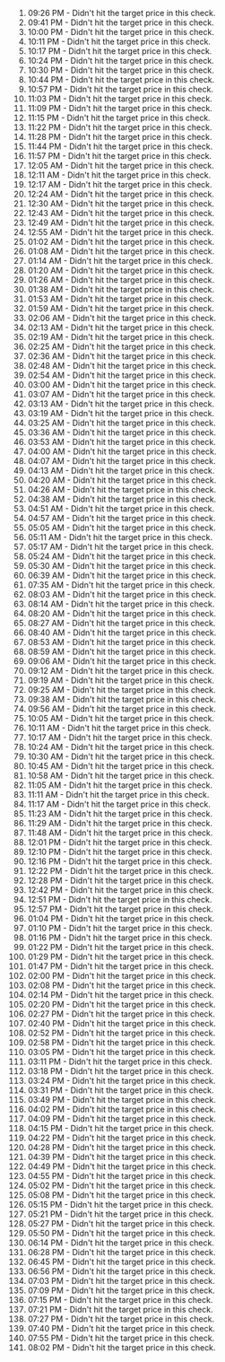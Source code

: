 1. 09:26 PM - Didn't hit the target price in this check.
1. 09:41 PM - Didn't hit the target price in this check.
1. 10:00 PM - Didn't hit the target price in this check.
1. 10:11 PM - Didn't hit the target price in this check.
1. 10:17 PM - Didn't hit the target price in this check.
1. 10:24 PM - Didn't hit the target price in this check.
1. 10:30 PM - Didn't hit the target price in this check.
1. 10:44 PM - Didn't hit the target price in this check.
1. 10:57 PM - Didn't hit the target price in this check.
1. 11:03 PM - Didn't hit the target price in this check.
1. 11:09 PM - Didn't hit the target price in this check.
1. 11:15 PM - Didn't hit the target price in this check.
1. 11:22 PM - Didn't hit the target price in this check.
1. 11:28 PM - Didn't hit the target price in this check.
1. 11:44 PM - Didn't hit the target price in this check.
1. 11:57 PM - Didn't hit the target price in this check.
1. 12:05 AM - Didn't hit the target price in this check.
1. 12:11 AM - Didn't hit the target price in this check.
1. 12:17 AM - Didn't hit the target price in this check.
1. 12:24 AM - Didn't hit the target price in this check.
1. 12:30 AM - Didn't hit the target price in this check.
1. 12:43 AM - Didn't hit the target price in this check.
1. 12:49 AM - Didn't hit the target price in this check.
1. 12:55 AM - Didn't hit the target price in this check.
1. 01:02 AM - Didn't hit the target price in this check.
1. 01:08 AM - Didn't hit the target price in this check.
1. 01:14 AM - Didn't hit the target price in this check.
1. 01:20 AM - Didn't hit the target price in this check.
1. 01:26 AM - Didn't hit the target price in this check.
1. 01:38 AM - Didn't hit the target price in this check.
1. 01:53 AM - Didn't hit the target price in this check.
1. 01:59 AM - Didn't hit the target price in this check.
1. 02:06 AM - Didn't hit the target price in this check.
1. 02:13 AM - Didn't hit the target price in this check.
1. 02:19 AM - Didn't hit the target price in this check.
1. 02:25 AM - Didn't hit the target price in this check.
1. 02:36 AM - Didn't hit the target price in this check.
1. 02:48 AM - Didn't hit the target price in this check.
1. 02:54 AM - Didn't hit the target price in this check.
1. 03:00 AM - Didn't hit the target price in this check.
1. 03:07 AM - Didn't hit the target price in this check.
1. 03:13 AM - Didn't hit the target price in this check.
1. 03:19 AM - Didn't hit the target price in this check.
1. 03:25 AM - Didn't hit the target price in this check.
1. 03:36 AM - Didn't hit the target price in this check.
1. 03:53 AM - Didn't hit the target price in this check.
1. 04:00 AM - Didn't hit the target price in this check.
1. 04:07 AM - Didn't hit the target price in this check.
1. 04:13 AM - Didn't hit the target price in this check.
1. 04:20 AM - Didn't hit the target price in this check.
1. 04:26 AM - Didn't hit the target price in this check.
1. 04:38 AM - Didn't hit the target price in this check.
1. 04:51 AM - Didn't hit the target price in this check.
1. 04:57 AM - Didn't hit the target price in this check.
1. 05:05 AM - Didn't hit the target price in this check.
1. 05:11 AM - Didn't hit the target price in this check.
1. 05:17 AM - Didn't hit the target price in this check.
1. 05:24 AM - Didn't hit the target price in this check.
1. 05:30 AM - Didn't hit the target price in this check.
1. 06:39 AM - Didn't hit the target price in this check.
1. 07:35 AM - Didn't hit the target price in this check.
1. 08:03 AM - Didn't hit the target price in this check.
1. 08:14 AM - Didn't hit the target price in this check.
1. 08:20 AM - Didn't hit the target price in this check.
1. 08:27 AM - Didn't hit the target price in this check.
1. 08:40 AM - Didn't hit the target price in this check.
1. 08:53 AM - Didn't hit the target price in this check.
1. 08:59 AM - Didn't hit the target price in this check.
1. 09:06 AM - Didn't hit the target price in this check.
1. 09:12 AM - Didn't hit the target price in this check.
1. 09:19 AM - Didn't hit the target price in this check.
1. 09:25 AM - Didn't hit the target price in this check.
1. 09:38 AM - Didn't hit the target price in this check.
1. 09:56 AM - Didn't hit the target price in this check.
1. 10:05 AM - Didn't hit the target price in this check.
1. 10:11 AM - Didn't hit the target price in this check.
1. 10:17 AM - Didn't hit the target price in this check.
1. 10:24 AM - Didn't hit the target price in this check.
1. 10:30 AM - Didn't hit the target price in this check.
1. 10:45 AM - Didn't hit the target price in this check.
1. 10:58 AM - Didn't hit the target price in this check.
1. 11:05 AM - Didn't hit the target price in this check.
1. 11:11 AM - Didn't hit the target price in this check.
1. 11:17 AM - Didn't hit the target price in this check.
1. 11:23 AM - Didn't hit the target price in this check.
1. 11:29 AM - Didn't hit the target price in this check.
1. 11:48 AM - Didn't hit the target price in this check.
1. 12:01 PM - Didn't hit the target price in this check.
1. 12:10 PM - Didn't hit the target price in this check.
1. 12:16 PM - Didn't hit the target price in this check.
1. 12:22 PM - Didn't hit the target price in this check.
1. 12:28 PM - Didn't hit the target price in this check.
1. 12:42 PM - Didn't hit the target price in this check.
1. 12:51 PM - Didn't hit the target price in this check.
1. 12:57 PM - Didn't hit the target price in this check.
1. 01:04 PM - Didn't hit the target price in this check.
1. 01:10 PM - Didn't hit the target price in this check.
1. 01:16 PM - Didn't hit the target price in this check.
1. 01:22 PM - Didn't hit the target price in this check.
1. 01:29 PM - Didn't hit the target price in this check.
1. 01:47 PM - Didn't hit the target price in this check.
1. 02:00 PM - Didn't hit the target price in this check.
1. 02:08 PM - Didn't hit the target price in this check.
1. 02:14 PM - Didn't hit the target price in this check.
1. 02:20 PM - Didn't hit the target price in this check.
1. 02:27 PM - Didn't hit the target price in this check.
1. 02:40 PM - Didn't hit the target price in this check.
1. 02:52 PM - Didn't hit the target price in this check.
1. 02:58 PM - Didn't hit the target price in this check.
1. 03:05 PM - Didn't hit the target price in this check.
1. 03:11 PM - Didn't hit the target price in this check.
1. 03:18 PM - Didn't hit the target price in this check.
1. 03:24 PM - Didn't hit the target price in this check.
1. 03:31 PM - Didn't hit the target price in this check.
1. 03:49 PM - Didn't hit the target price in this check.
1. 04:02 PM - Didn't hit the target price in this check.
1. 04:09 PM - Didn't hit the target price in this check.
1. 04:15 PM - Didn't hit the target price in this check.
1. 04:22 PM - Didn't hit the target price in this check.
1. 04:28 PM - Didn't hit the target price in this check.
1. 04:39 PM - Didn't hit the target price in this check.
1. 04:49 PM - Didn't hit the target price in this check.
1. 04:55 PM - Didn't hit the target price in this check.
1. 05:02 PM - Didn't hit the target price in this check.
1. 05:08 PM - Didn't hit the target price in this check.
1. 05:15 PM - Didn't hit the target price in this check.
1. 05:21 PM - Didn't hit the target price in this check.
1. 05:27 PM - Didn't hit the target price in this check.
1. 05:50 PM - Didn't hit the target price in this check.
1. 06:14 PM - Didn't hit the target price in this check.
1. 06:28 PM - Didn't hit the target price in this check.
1. 06:45 PM - Didn't hit the target price in this check.
1. 06:56 PM - Didn't hit the target price in this check.
1. 07:03 PM - Didn't hit the target price in this check.
1. 07:09 PM - Didn't hit the target price in this check.
1. 07:15 PM - Didn't hit the target price in this check.
1. 07:21 PM - Didn't hit the target price in this check.
1. 07:27 PM - Didn't hit the target price in this check.
1. 07:40 PM - Didn't hit the target price in this check.
1. 07:55 PM - Didn't hit the target price in this check.
1. 08:02 PM - Didn't hit the target price in this check.
